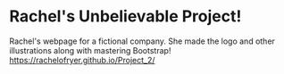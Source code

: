 # Rachel's Unbelievable Project!

Rachel's webpage for a fictional company. She made the logo and other illustrations along with mastering Bootstrap!
https://rachelofryer.github.io/Project_2/

